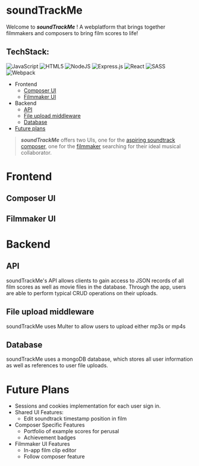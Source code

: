 # soundTrackMe

Welcome to _**soundTrackMe**_ !  A webplatform that brings together filmmakers and composers to bring film scores to life!

## TechStack:
![JavaScript](https://img.shields.io/badge/javascript-%23323330.svg?style=for-the-badge&logo=javascript&logoColor=%23F7DF1E)
![HTML5](https://img.shields.io/badge/html5-%23E34F26.svg?style=for-the-badge&logo=html5&logoColor=white)
![NodeJS](https://img.shields.io/badge/node.js-%2343853D.svg?style=for-the-badge&logo=node.js&logoColor=white)
![Express.js](https://img.shields.io/badge/express.js-%23404d59.svg?style=for-the-badge&logo=express&logoColor=%2361DAFB)
![React](https://img.shields.io/badge/react-%2320232a.svg?style=for-the-badge&logo=react&logoColor=%2361DAFB)
![SASS](https://img.shields.io/badge/SASS-hotpink.svg?style=for-the-badge&logo=SASS&logoColor=white)
![Webpack](https://img.shields.io/badge/webpack-%238DD6F9.svg?style=for-the-badge&logo=webpack&logoColor=black)

- Frontend
  * [Composer UI](#composer-ui)
  * [Filmmaker UI](#filmmaker-ui)
- Backend
  * [API](#api)
  * [File upload middleware](#middleware)
  * [Database](#database)
- [Future plans](#future-plans)

>_**soundTrackMe**_ offers two UIs, one for the [aspiring soundtrack composer](soundtrack-composer-ui), one for the [filmmaker](#filmmaker-ui ) searching for their ideal musical collaborator.


# Frontend

## Composer UI
## Filmmaker UI

# Backend

## API

  soundTrackMe's API allows clients to gain access to JSON records of all film scores as well as movie files in the database.  Through the app, users are able to perform typical CRUD operations on their uploads.

## File upload middleware

soundTrackMe uses Multer to allow users to upload either mp3s or mp4s
## Database

soundTrackMe uses a mongoDB database, which stores all user information as well as references to user file uploads.

# Future Plans

  * Sessions and cookies implementation for each user sign in.
  * Shared UI Features:
    * Edit soundtrack timestamp position in film
  * Composer Specific Features
    * Portfolio of example scores for perusal
    * Achievement badges
  * Filmmaker UI Features
    * In-app film clip editor
    * Follow composer feature

